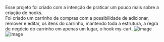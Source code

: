 Esse projeto foi criado com a intenção de praticar um pouco mais sobre a criação de hooks.<br>
Foi criado um carrinho de compras com a possibilidade de adicionar, remover e editar, os itens do carrinho, mantendo toda a estrutura, a regra de negócio do carrinho em apenas um lugar, o hook my-cart.
![image](https://user-images.githubusercontent.com/39222047/181601114-fc8c7783-0d2c-421c-938e-f365edcbf2c5.png)
![image](https://user-images.githubusercontent.com/39222047/181602099-4fa17240-14cd-4b11-acdc-42c8414d2538.png)

